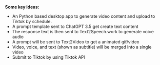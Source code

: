 **Some key ideas:**
- An Python based desktop app to generate video content and upload to Tiktok by schedule.
- A prompt template sent to ChatGPT 3.5 get create text content
- The response text is then sent to Text2Speech.work to generate voice audio
- A prompt will be sent to Text2Video to get a animated gif/video
- Video, voice, and text (shown as subtitle) will be merged into a single video
- Submit to Tiktok by using Tiktok API
